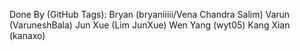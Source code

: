 Done By (GitHub Tags):
Bryan (bryaniiiii/Vena Chandra Salim)
Varun (VaruneshBala)
Jun Xue (Lim JunXue)
Wen Yang (wyt05)
Kang Xian (kanaxo)
